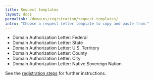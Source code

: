 ```yaml
---
title: Request templates
layout: docs
permalink: /domains/registration/request-templates/
intro: "Choose a request letter template to copy and paste from:"
---
```


* Domain Authorization Letter: Federal
* Domain Authorization Letter: State
* Domain Authorization Letter: U.S. Territory
* Domain Authorization Letter: County
* Domain Authorization Letter: City
* Domain Authorization Letter: Native Sovereign Nation

See the [registration steps](/domains/registration/) for further instructions.
